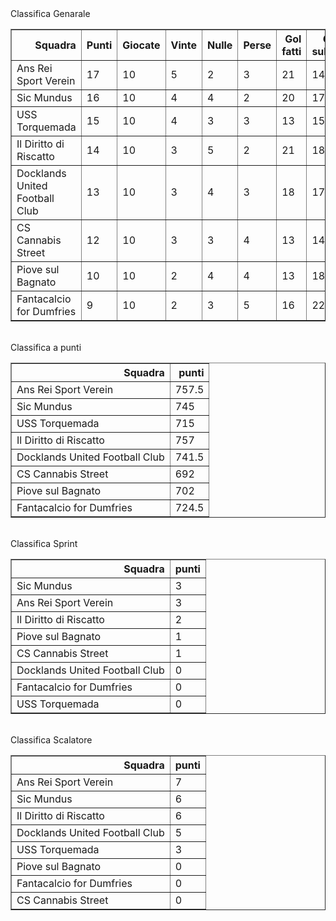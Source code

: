 <th>Classifica Genarale</th><table border="1" class="dataframe">
  <thead>
    <tr style="text-align: right;">
      <th>Squadra</th>
      <th>Punti</th>
      <th>Giocate</th>
      <th>Vinte</th>
      <th>Nulle</th>
      <th>Perse</th>
      <th>Gol fatti</th>
      <th>Gol subiti</th>
      <th>Diff. Reti</th>
      <th>Punti tot.</th>
      <th>Media pti</th>
    </tr>
  </thead>
  <tbody>
    <tr>
      <td>Ans Rei Sport Verein</td>
      <td>17</td>
      <td>10</td>
      <td>5</td>
      <td>2</td>
      <td>3</td>
      <td>21</td>
      <td>14</td>
      <td>7</td>
      <td>757.5</td>
      <td>75.75</td>
    </tr>
    <tr>
      <td>Sic Mundus</td>
      <td>16</td>
      <td>10</td>
      <td>4</td>
      <td>4</td>
      <td>2</td>
      <td>20</td>
      <td>17</td>
      <td>3</td>
      <td>745</td>
      <td>74.5</td>
    </tr>
    <tr>
      <td>USS Torquemada</td>
      <td>15</td>
      <td>10</td>
      <td>4</td>
      <td>3</td>
      <td>3</td>
      <td>13</td>
      <td>15</td>
      <td>-2</td>
      <td>715</td>
      <td>71.5</td>
    </tr>
    <tr>
      <td>Il Diritto di Riscatto</td>
      <td>14</td>
      <td>10</td>
      <td>3</td>
      <td>5</td>
      <td>2</td>
      <td>21</td>
      <td>18</td>
      <td>3</td>
      <td>757</td>
      <td>75.7</td>
    </tr>
    <tr>
      <td>Docklands United Football Club</td>
      <td>13</td>
      <td>10</td>
      <td>3</td>
      <td>4</td>
      <td>3</td>
      <td>18</td>
      <td>17</td>
      <td>1</td>
      <td>741.5</td>
      <td>74.15</td>
    </tr>
    <tr>
      <td>CS Cannabis Street</td>
      <td>12</td>
      <td>10</td>
      <td>3</td>
      <td>3</td>
      <td>4</td>
      <td>13</td>
      <td>14</td>
      <td>-1</td>
      <td>692</td>
      <td>69.2</td>
    </tr>
    <tr>
      <td>Piove sul Bagnato</td>
      <td>10</td>
      <td>10</td>
      <td>2</td>
      <td>4</td>
      <td>4</td>
      <td>13</td>
      <td>18</td>
      <td>-5</td>
      <td>702</td>
      <td>70.2</td>
    </tr>
    <tr>
      <td>Fantacalcio for Dumfries</td>
      <td>9</td>
      <td>10</td>
      <td>2</td>
      <td>3</td>
      <td>5</td>
      <td>16</td>
      <td>22</td>
      <td>-6</td>
      <td>724.5</td>
      <td>72.45</td>
    </tr>
  </tbody>
</table><th><br/></th><th>Classifica a punti</th><table border="1" class="dataframe">
  <thead>
    <tr style="text-align: right;">
      <th>Squadra</th>
      <th>punti</th>
    </tr>
  </thead>
  <tbody>
    <tr>
      <td>Ans Rei Sport Verein</td>
      <td>757.5</td>
    </tr>
    <tr>
      <td>Sic Mundus</td>
      <td>745</td>
    </tr>
    <tr>
      <td>USS Torquemada</td>
      <td>715</td>
    </tr>
    <tr>
      <td>Il Diritto di Riscatto</td>
      <td>757</td>
    </tr>
    <tr>
      <td>Docklands United Football Club</td>
      <td>741.5</td>
    </tr>
    <tr>
      <td>CS Cannabis Street</td>
      <td>692</td>
    </tr>
    <tr>
      <td>Piove sul Bagnato</td>
      <td>702</td>
    </tr>
    <tr>
      <td>Fantacalcio for Dumfries</td>
      <td>724.5</td>
    </tr>
  </tbody>
</table><th><br/></th><th>Classifica Sprint</th><table border="1" class="dataframe">
  <thead>
    <tr style="text-align: right;">
      <th>Squadra</th>
      <th>punti</th>
    </tr>
  </thead>
  <tbody>
    <tr>
      <td>Sic Mundus</td>
      <td>3</td>
    </tr>
    <tr>
      <td>Ans Rei Sport Verein</td>
      <td>3</td>
    </tr>
    <tr>
      <td>Il Diritto di Riscatto</td>
      <td>2</td>
    </tr>
    <tr>
      <td>Piove sul Bagnato</td>
      <td>1</td>
    </tr>
    <tr>
      <td>CS Cannabis Street</td>
      <td>1</td>
    </tr>
    <tr>
      <td>Docklands United Football Club</td>
      <td>0</td>
    </tr>
    <tr>
      <td>Fantacalcio for Dumfries</td>
      <td>0</td>
    </tr>
    <tr>
      <td>USS Torquemada</td>
      <td>0</td>
    </tr>
  </tbody>
</table><th><br/></th><th>Classifica Scalatore</th><table border="1" class="dataframe">
  <thead>
    <tr style="text-align: right;">
      <th>Squadra</th>
      <th>punti</th>
    </tr>
  </thead>
  <tbody>
    <tr>
      <td>Ans Rei Sport Verein</td>
      <td>7</td>
    </tr>
    <tr>
      <td>Sic Mundus</td>
      <td>6</td>
    </tr>
    <tr>
      <td>Il Diritto di Riscatto</td>
      <td>6</td>
    </tr>
    <tr>
      <td>Docklands United Football Club</td>
      <td>5</td>
    </tr>
    <tr>
      <td>USS Torquemada</td>
      <td>3</td>
    </tr>
    <tr>
      <td>Piove sul Bagnato</td>
      <td>0</td>
    </tr>
    <tr>
      <td>Fantacalcio for Dumfries</td>
      <td>0</td>
    </tr>
    <tr>
      <td>CS Cannabis Street</td>
      <td>0</td>
    </tr>
  </tbody>
</table><th><br/></th>